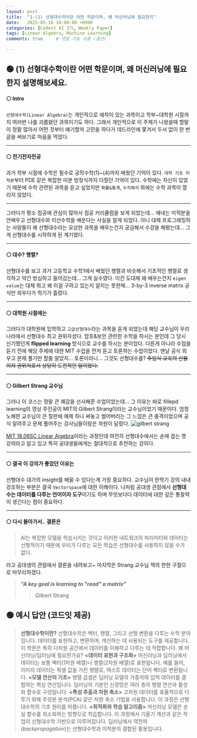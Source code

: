 ```yaml
---
layout: post
title:  "1-(1) 선형대수학이란 어떤 학문이며, 왜 머신러닝에 필요한지"
date:   2025-05-16 10:00:00 +0900
categories: [Codeit AI 3기, Weekly Paper]
tags: [Linear Algebra, Machine Learning]
comments: true     # 댓글 기능 사용 (옵션) 

---
```



## 🟢 (1) 선형대수학이란 어떤 학문이며, 왜 머신러닝에 필요한지 설명해보세요.

#### ⚪ Intro
`선형대수학(Linear Algebra)`는 개인적으로 애착이 있는 과목이고 학부~대학원 시절까지 여러번 나를 괴롭혔던 과목이기도 하다. 그래서 개인적으로 이 주제가 나왔을때 할말이 정말 많아서 어떤 것부터 얘기할까 고민을 하다가 데드라인에 쫓겨서 두서 없이 한 번 글을 써보기로 마음을 먹었다.

---


#### ⚪ 전기전자전공
과거 학부 시절에 수학은 필수로 공학수학(1)~(4)까지 배웠던 기억이 있다. `대학 기초 미적분`부터 PDE 같은 복잡한 미분 방정식까지 다뤘던 기억이 있다. 수학에는 자신이 있었기 때문에 수학 관련된 과목을 듣고 싶었지만 `확률&통계`, `수치해석` 외에는 수학 과목이 열리지 않았다.

---

그러다가 평소 컴공에 관심이 많아서 컴공 커리큘럼을 보게 되었는데... 얘네는 미적분을 안배우고 선형대수와 이산수학을 배운다는 사실을 알게 되었다. 아니 대체 프로그래밍하는 사람들이 왜 선형대수라는 요상한 과목을 배우는건지 궁금해서 수강을 해봤는데... 그게 선형대수를 시작하게 된 계기였다.

---

#### ⚪ 대수? 행렬?
선형대수를 보고 과거 고등학교 수학1에서 배웠던 행렬과 비슷해서 기초적인 행렬로 생각하고 약간 방심하고 들어갔는데... 그게 실수였다. 이건 도대체 왜 배우는건지 `eigen value`는 대체 뭐고 왜 이걸 구하고 있는지 알지는 못한채... 3-by-3 inverse matrix 공식만 외우다가 학기가 흘렀다.

---

#### ⚪ 대학원 시절에는
그러다가 대학원에 입학하고 `고급선형대수`라는 과목을 듣게 되었는데 해당 교수님이 우리 나라에서 선형대수 최고 권위자셨다. 암호&보안 관련한 수학을 하시는 분인데 그 당시 신기했던게 **flipped learning** 방식으로 교수를 하시는 분이었다. 다른게 아니라 수업을 듣기 전에 해당 주제에 대한 MIT 수업을 먼저 듣고 토론하는 수업이었다. 맨날 공식 외우고 문제 풀기만 할줄 알았지... 토론이라니... 그것도 선형대수를? ~~주입식 교육의 산물이자 권위자로서 상당히 도전적인 일이었다.~~ 

---

#### ⚪ Gilbert Strang 교수님
그러나 이 코스는 정말 큰 쾌감을 선사해준 수업이었는데... 그 이유는 바로 fillepd learning의 영상 주인공이 MIT의 Gilbert Strang이라는 교수님이었기 때문이다. 엄청 노해한 교수님이 큰 칠판에 예제 하나 써놓고 썰어버리는 그 느낌은 큰 충격이었으며 공식 알려주고 문제 풀어주는 강사님들이랑은 차원이 달랐다. 
![gilbert strang](https://miro.medium.com/v2/resize:fit:870/1*E95MCdwnJK6_-fLQN3pcQg.jpeg)

[MIT 18.06SC Linear Algebra](https://youtu.be/7UJ4CFRGd-U?si=As1jaSOKII3WPEjK)이라는 과정인데 여전히 선형대수에서는 손에 꼽는 명강의라고 알고 있고 특히 공대생들에게는 절대적으로 추천하는 강의다.

---

#### ⚪ 결국 이 강의가 좋았던 이유는
선형대수 대가의 insight를 배울 수 있다는게 가장 중요하다. 교수님이 한학기 강의 내내 강조하는 부분은 결국 `Vectorspace`에 대한 이해이다. 나처럼 공대생 관점에서 **선형대수는 데이터를 다루는 언어이자 도구**이기도 하며 무엇보다다 데이터에 대한 깊은 통찰력이 생긴다는 점이 중요하다.

---

#### ⚪ 다시 돌아가서.. 결론은
>AI는 복잡한 모델을 학습시키는 것이고 이러한 네트워크의 파라미터와 데이터는 선형적이기 때문에 우리가 다루는 모든 학습은 선형대수를 사용하지 않을 수가 없다.  

라고 공대생의 관점에서 결론을 내려보고~ 마지막은 Strang 교수님 책의 한한 구절으로 마무리하겠다.

>_**"A key goal is learning to "read" a matrix"**_
>> Gilbert Strang

## 🟢 예시 답안 (코드잇 제공)
> **선형대수학이란?** 
선형대수학은 벡터, 행렬, 그리고 선형 변환을 다루는 수학 분야입니다. 데이터를 표현하고, 변환하며, 계산하는 데 사용되는 도구를 제공합니다. 이 학문은 특히 다차원 공간에서 데이터를 이해하고 다루는 데 적합합니다. 
왜 머신러닝/딥러닝에 필요한가요? 
**<데이터 표현과 구조화>**
머신러닝과 딥러닝에서 데이터는 보통 벡터(1차원 배열)나 행렬(2차원 배열)로 표현됩니다.
예를 들어, 이미지 데이터는 픽셀 값을 가진 행렬로, 텍스트 데이터는 단어 벡터로 변환됩니다.
**<모델 연산의 기초>**
행렬 곱셈은 딥러닝 모델의 가중치와 입력 데이터를 결합하는 핵심 연산입니다.
딥러닝의 기본인 신경망은 여러 층의 행렬 연산과 활성화 함수로 구성됩니다.
**<특성 추출과 차원 축소>**
고차원 데이터를 효율적으로 다루기 위해 주성분 분석(PCA) 같은 차원 축소 기법을 사용합니다. 이 과정은 선형대수학의 기초 원리를 따릅니다.
**<최적화와 학습 알고리즘>**
머신러닝 모델은 손실 함수를 최소화하는 방향으로 학습합니다. 이 과정에서 기울기 계산과 같은 작업이 선형대수학 기반으로 이루어집니다. 딥러닝에서 역전파(*backpropagation*)는 선형대수학과 미적분의 결합된 활용입니다.




